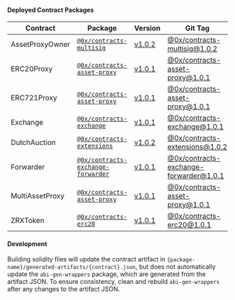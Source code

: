 #### Deployed Contract Packages

| Contract        | Package                                                             | Version                                                                          | Git Tag                                                                                                                                |
| --------------- | ------------------------------------------------------------------- | -------------------------------------------------------------------------------- | -------------------------------------------------------------------------------------------------------------------------------------- |
| AssetProxyOwner | [`@0x/contracts-multisig`](/contracts/multisig)                     | [v1.0.2](https://www.npmjs.com/package/@0x/contracts-multisig/v/1.0.2)           | [@0x/contracts-multisig@1.0.2](https://github.com/0xProject/0x-monorepo/releases/tag/@0x/contracts-multisig@1.0.2)                     |
| ERC20Proxy      | [`@0x/contracts-asset-proxy`](/contracts/asset-proxy)               | [v1.0.1](https://www.npmjs.com/package/@0x/contracts-asset-proxy/v/1.0.1)        | [@0x/contracts-asset-proxy@1.0.1](https://github.com/0xProject/0x-monorepo/releases/tag/@0x/contracts-asset-proxy@1.0.1)               |
| ERC721Proxy     | [`@0x/contracts-asset-proxy`](/contracts/asset-proxy)               | [v1.0.1](https://www.npmjs.com/package/@0x/contracts-asset-proxy/v/1.0.1)        | [@0x/contracts-asset-proxy@1.0.1](https://github.com/0xProject/0x-monorepo/releases/tag/@0x/contracts-asset-proxy@1.0.1)               |
| Exchange        | [`@0x/contracts-exchange`](/contracts/exchange)                     | [v1.0.1](https://www.npmjs.com/package/@0x/contracts-exchange/v/1.0.1)           | [@0x/contracts-exchange@1.0.1](https://github.com/0xProject/0x-monorepo/releases/tag/@0x/contracts-exchange@1.0.1)                     |
| DutchAuction    | [`@0x/contracts-extensions`](/contracts/extensions)                 | [v1.0.2](https://www.npmjs.com/package/@0x/contracts-extensions/v/1.0.2)         | [@0x/contracts-extensions@1.0.2](https://github.com/0xProject/0x-monorepo/releases/tag/@0x/contracts-extensions@1.0.2)                 |
| Forwarder       | [`@0x/contracts-exchange-forwarder`](/contracts/exchange-forwarder) | [v1.0.1](https://www.npmjs.com/package/@0x/contracts-exchange-forwarder/v/1.0.1) | [@0x/contracts-exchange-forwarder@1.0.1](https://github.com/0xProject/0x-monorepo/releases/tag/@0x/contracts-exchange-forwarder@1.0.1) |
| MultiAssetProxy | [`@0x/contracts-asset-proxy`](/contracts/asset-proxy)               | [v1.0.1](https://www.npmjs.com/package/@0x/contracts-asset-proxy/v/1.0.1)        | [@0x/contracts-asset-proxy@1.0.1](https://github.com/0xProject/0x-monorepo/releases/tag/@0x/contracts-asset-proxy@1.0.1)               |
| ZRXToken        | [`@0x/contracts-erc20`](/contracts/erc20)                           | [v1.0.1](https://www.npmjs.com/package/@0x/contracts-erc20/v/1.0.1)              | [@0x/contracts-erc20@1.0.1](https://github.com/0xProject/0x-monorepo/releases/tag/@0x/contracts-erc20@1.0.1)                           |


#### Development

Building solidity files will update the contract artifact in `{package-name}/generated-artifacts/{contract}.json`, but does not automatically update the `abi-gen-wrappers` package, which are generated from the artifact JSON. To ensure consistency, clean and rebuild `abi-gen-wrappers` after any changes to the artifact JSON.

